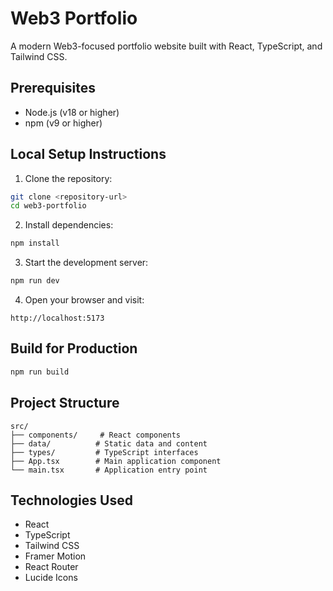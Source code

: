 # Web3 Portfolio

A modern Web3-focused portfolio website built with React, TypeScript, and Tailwind CSS.

## Prerequisites

- Node.js (v18 or higher)
- npm (v9 or higher)

## Local Setup Instructions

1. Clone the repository:
```bash
git clone <repository-url>
cd web3-portfolio
```

2. Install dependencies:
```bash
npm install
```

3. Start the development server:
```bash
npm run dev
```

4. Open your browser and visit:
```
http://localhost:5173
```

## Build for Production

```bash
npm run build
```

## Project Structure

```
src/
├── components/     # React components
├── data/          # Static data and content
├── types/         # TypeScript interfaces
├── App.tsx        # Main application component
└── main.tsx       # Application entry point
```

## Technologies Used

- React
- TypeScript
- Tailwind CSS
- Framer Motion
- React Router
- Lucide Icons
